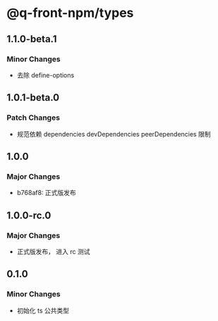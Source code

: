 # @q-front-npm/types

## 1.1.0-beta.1

### Minor Changes

- 去除 define-options

## 1.0.1-beta.0

### Patch Changes

- 规范依赖 dependencies devDependencies peerDependencies 限制

## 1.0.0

### Major Changes

- b768af8: 正式版发布

## 1.0.0-rc.0

### Major Changes

- 正式版发布， 进入 rc 测试

## 0.1.0

### Minor Changes

- 初始化 ts 公共类型
